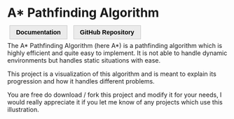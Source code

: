 # A* Pathfinding Algorithm

<style>.major-nav-item {                 padding: 7px 14px;                 margin: 5px;                  border: 1px solid rgba(200, 200, 200);                 background-color: rgba(235, 235, 235);                  font-family: Arial, Helvetica, sans-serif;                 font-weight: bolder;                  text-decoration: none;                 color: black;             }              .major-nav-item:hover {                 border: 1px solid rgba(190, 190, 190);                 background-color: rgba(225, 225, 225);             }              .major-nav-item:active {                 border: 1px solid rgba(180, 180, 180);                 background-color: rgba(215, 215, 215);             }</style>
<a class="major-nav-item" target="_blank" href="https://feirell.github.io/a-star-pathfinding/0.4.0">Documentation</a>
<a class="major-nav-item" target="_blank" href="https://github.com/Feirell/a-star-pathfinding/">GitHub Repository</a>

The A\* Pathfinding Algorithm (here A\*) is a pathfinding algorithm which is highly efficient and quite easy to implement. It is not able to handle dynamic environments but handles static situations with ease.

This project is a visualization of this algorithm and is meant to explain its progression and how it handles different problems.

You are free do download / fork this project and modify it for your needs, I would really appreciate it if you let me know of any projects which use this illustration.
